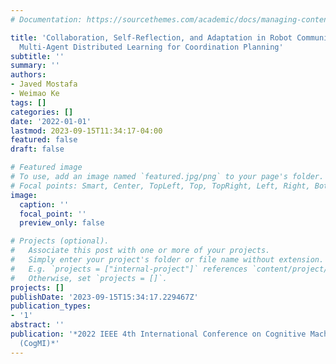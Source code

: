 ```yaml
---
# Documentation: https://sourcethemes.com/academic/docs/managing-content/

title: 'Collaboration, Self-Reflection, and Adaptation in Robot Communities: Using
  Multi-Agent Distributed Learning for Coordination Planning'
subtitle: ''
summary: ''
authors:
- Javed Mostafa
- Weimao Ke
tags: []
categories: []
date: '2022-01-01'
lastmod: 2023-09-15T11:34:17-04:00
featured: false
draft: false

# Featured image
# To use, add an image named `featured.jpg/png` to your page's folder.
# Focal points: Smart, Center, TopLeft, Top, TopRight, Left, Right, BottomLeft, Bottom, BottomRight.
image:
  caption: ''
  focal_point: ''
  preview_only: false

# Projects (optional).
#   Associate this post with one or more of your projects.
#   Simply enter your project's folder or file name without extension.
#   E.g. `projects = ["internal-project"]` references `content/project/deep-learning/index.md`.
#   Otherwise, set `projects = []`.
projects: []
publishDate: '2023-09-15T15:34:17.229467Z'
publication_types:
- '1'
abstract: ''
publication: '*2022 IEEE 4th International Conference on Cognitive Machine Intelligence
  (CogMI)*'
---
```

